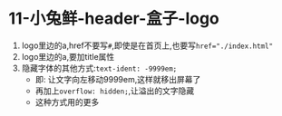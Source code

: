 # 11-小兔鲜-header-盒子-logo

1. logo里边的a,href不要写`#`,即使是在首页上,也要写`href="./index.html"`
2. logo里边的a,要加title属性
3. 隐藏字体的其他方式:`text-ident: -9999em;`
    - 即: 让文字向左移动9999em,这样就移出屏幕了
    - 再加上`overflow: hidden;`,让溢出的文字隐藏
    - 这种方式用的更多